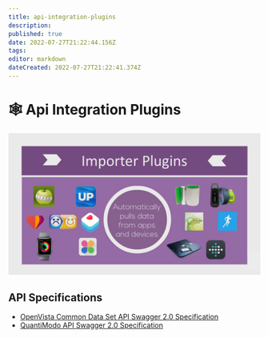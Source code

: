 ```yaml
---
title: api-integration-plugins
description: 
published: true
date: 2022-07-27T21:22:44.156Z
tags: 
editor: markdown
dateCreated: 2022-07-27T21:22:41.374Z
---
```


# 🕸 Api Integration Plugins

![](/assets/importer-plugins.PNG)

## API Specifications

* [OpenVista Common Data Set API Swagger 2.0 Specification](https://github.com/cure-dao/docs/blob/main/plugins/api-integration-plugins/open-vista-common-data-set-api-v1.0.0-swagger-2.0.json)
* [QuantiModo API Swagger 2.0 Specification](https://docs.quantimo.do)
